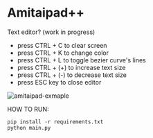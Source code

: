 # Amitaipad++
Text editor? (work in progress)

* press CTRL + C to clear screen 
* press CTRL + K to change color
* press CTRL + L to toggle bezier curve's lines
* press CTRL + (+) to increase text size
* press CTRL + (-) to decrease text size
* press ESC key to close editor

![amitaipad-exmaple](https://github.com/user-attachments/assets/4894c7ce-81d3-482a-b4e1-b550692820b0)


HOW TO RUN:

```
pip install -r requirements.txt
python main.py
```
